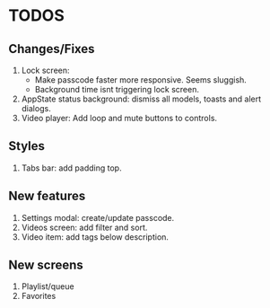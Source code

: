 # TODOS

## Changes/Fixes

1. Lock screen:
   - Make passcode faster more responsive. Seems sluggish.
   - Background time isnt triggering lock screen.
2. AppState status background: dismiss all models, toasts and alert dialogs.
3. Video player: Add loop and mute buttons to controls.

## Styles

1. Tabs bar: add padding top.

## New features

1. Settings modal: create/update passcode.
2. Videos screen: add filter and sort.
3. Video item: add tags below description.

## New screens

1. Playlist/queue
2. Favorites
